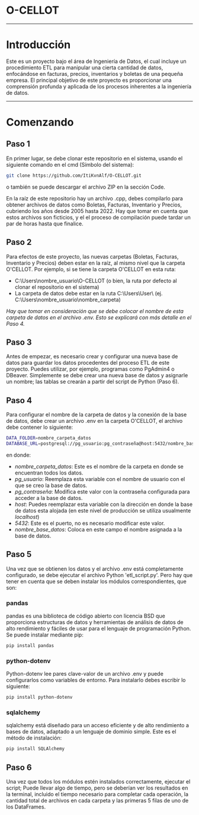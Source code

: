 # O-CELLOT
---

# Introducción

Este es un proyecto bajo el área de Ingeniería de Datos, el cual incluye un procedimiento ETL para manipular una cierta cantidad de datos, enfocándose en facturas, precios, inventarios y boletas de una pequeña empresa. El principal objetivo de este proyecto es proporcionar una comprensión profunda y aplicada de los procesos inherentes a la ingeniería de datos.

---

# Comenzando

## Paso 1

En primer lugar, se debe clonar este repositorio en el sistema, usando el siguiente comando en el cmd (Símbolo del sistema):

```bash
git clone https://github.com/ItiKvnAlf/O-CELLOT.git
```

o también se puede descargar el archivo ZIP en la sección Code.

En la raíz de este repositorio hay un archivo .cpp, debes compilarlo para obtener archivos de datos como Boletas, Facturas, Inventario y Precios, cubriendo los años desde 2005 hasta 2022. Hay que tomar en cuenta que estos archivos son ficticios, y el el proceso de compilación puede tardar un par de horas hasta que finalice.

## Paso 2

Para efectos de este proyecto, las nuevas carpetas (Boletas, Facturas, Inventario y Precios) deben estar en la raíz, al mismo nivel que la carpeta O'CELLOT. Por ejemplo, si se tiene la carpeta O'CELLOT en esta ruta:

- C:\Users\nombre_usuario\O-CELLOT (o bien, la ruta por defecto al clonar el repositorio en el sistema)
- La carpeta de datos debe estar en la ruta C:\Users\User\ (ej. C:\Users\nombre_usuario\nombre_carpeta)

*Hay que tomar en consideración que se debe colocar el nombre de esta carpeta de datos en el archivo .env. Esto se explicará con más detalle en el Paso 4.*

## Paso 3

Antes de empezar, es necesario crear y configurar una nueva base de datos para guardar los datos procedentes del proceso ETL de este proyecto. Puedes utilizar, por ejemplo, programas como PgAdmin4 o DBeaver. Simplemente se debe crear una nueva base de datos y asignarle un nombre; las tablas se crearán a partir del script de Python (Paso 6).

## Paso 4

Para configurar el nombre de la carpeta de datos y la conexión de la base de datos, debe crear un archivo .env en la carpeta O'CELLOT, el archivo debe contener lo siguiente:

```bash
DATA_FOLDER=nombre_carpeta_datos
DATABASE_URL=postgresql://pg_usuario:pg_contraseña@host:5432/nombre_base_datos
```

en donde:

- *nombre_carpeta_datos*: Este es el nombre de la carpeta en donde se encuentran todos los datos.
- *pg_usuario*: Reemplaza esta variable con el nombre de usuario con el que se creo la base de datos.
- *pg_contraseña*: Modifica este valor con la contraseña configurada para acceder a la base de datos.
- *host*: Puedes reemplazar esta variable con la dirección en donde la base de datos esta alojada (en este nivel de producción se utiliza usualmente *localhost*)
- *5432*: Este es el puerto, no es necesario modificar este valor.
- *nombre_base_datos*: Coloca en este campo el nombre asignada a la base de datos.

## Paso 5

Una vez que se obtienen los datos y el archivo .env está completamente configurado, se debe ejecutar el archivo Python 'etl_script.py'. Pero hay que tener en cuenta que se deben instalar los módulos correspondientes, que son:

### pandas
pandas es una biblioteca de código abierto con licencia BSD que proporciona estructuras de datos y herramientas de análisis de datos de alto rendimiento y fáciles de usar para el lenguaje de programación Python. Se puede instalar mediante pip:

```bash
pip install pandas
```

### python-dotenv
Python-dotenv lee pares clave-valor de un archivo .env y puede configurarlos como variables de entorno. Para instalarlo debes escribir lo siguiente:

```bash
pip install python-dotenv
```

### sqlalchemy
sqlalchemy está diseñado para un acceso eficiente y de alto rendimiento a bases de datos, adaptado a un lenguaje de dominio simple. Este es el método de instalación:

```bash
pip install SQLAlchemy
```

## Paso 6

Una vez que todos los módulos estén instalados correctamente, ejecutar el script; Puede llevar algo de tiempo, pero se deberían ver los resultados en la terminal, incluido el tiempo necesario para completar cada operación, la cantidad total de archivos en cada carpeta y las primeras 5 filas de uno de los DataFrames.
